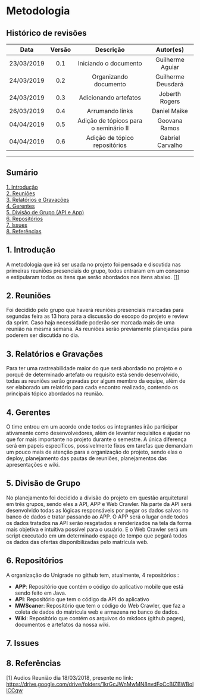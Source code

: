 # Metodologia

## Histórico de revisões
|   Data   |  Versão  |        Descrição       |          Autor(es)          |
|:--------:|:--------:|:----------------------:|:---------------------------:|
|23/03/2019|   0.1    | Iniciando o documento       |   Guilherme Aguiar  |
|24/03/2019|   0.2    | Organizando documento       |   Guilherme Deusdará |
|24/03/2019|   0.3    | Adicionando artefatos       |   Joberth Rogers |
|26/03/2019|   0.4    |  Arrumando links      |   Daniel Maike |
|04/04/2019|   0.5    |  Adição de tópicos para o seminário II   | Geovana Ramos |
|04/04/2019|   0.6    |  Adição de tópico repositórios  | Gabriel Carvalho |

---------------------------

## Sumário
[1. Introdução](#1-introducao) <br>
[2. Reuniões](#2-reunioes) <br>
[3. Relatórios e Gravações](#3-relatorios-e-gravacoes) <br>
[4. Gerentes](#4-gerentes) <br>
[5. Divisão de Grupo (API e App)](#5-divisao-de-grupo)<br>
[6. Repositórios](#6-repositorios)<br>
[7. Issues](#7-issues)<br>
[8. Referências ](#8-referencias)

## 1. Introdução

A metodologia que irá ser usada no projeto foi pensada e discutida nas primeiras reuniões presenciais do grupo, todos entraram em um consenso e estipularam todos os itens que serão abordados nos itens abaixo. [ [1] ](#6-referências)

## 2. Reuniões

Foi decidido pelo grupo que haverá reuniões presenciais marcadas para segundas feira as 13 hora para a discussão do escopo do projeto e review da sprint. Caso haja necessidade poderão ser marcada mais de uma reunião na mesma semana. As reuniões serão previamente planejadas para poderem ser discutida no dia.  

## 3. Relatórios e Gravações

Para ter uma rastreabilidade maior do que será abordado no projeto e o porquê de determinado artefato ou requisito está sendo desenvolvido, todas as reuniões serão gravadas por algum membro da equipe, além de ser elaborado um relatório para cada encontro realizado, contendo os principais tópico abordados na reunião.

## 4. Gerentes

O time entrou em um acordo onde todos os integrantes irão participar ativamente como desenvolvedores, além de levantar requisitos e ajudar no que for mais importante no projeto durante o semestre. A única diferença será em papeis específicos, possivelmente fixos em tarefas que demandam um pouco mais de atenção para a organização do projeto, sendo elas o deploy, planejamento das pautas de reuniões, planejamentos das apresentações e wiki.  

## 5. Divisão de Grupo

No planejamento foi decidido a divisão do projeto em questão arquitetural em três grupos, sendo eles a API, APP e Web Crawler. Na parte da API será desenvolvido todas as lógicas responsáveis por pegar os dados salvos no banco de dados e tratar passando ao APP.  O APP será o lugar onde todos os dados tratados na API serão resgatados e renderizados na tela da forma mais objetiva e intuitiva possível para o usuário. E o Web Crawler será um script executado em um determinado espaço de tempo que pegará todos os dados das ofertas disponibilizadas pelo matrícula web.

## 6. Repositórios

A organização do Unigrade no github tem, atualmente, 4 repositórios : 

* **APP**: Repositório que contém o código do aplicativo mobile que está sendo feito em Java.
* **API**: Repositório que tem o código da API do aplicativo
* **MWScaner**: Repositório que tem o código do Web Crawler, que faz a coleta de dados do matrícula web e armazena no banco de dados.
* **Wiki**: Repositório que contém os arquivos do mkdocs (github pages), documentos e artefatos da nossa wiki.


## 7. Issues

## 8. Referências

[1] Audios Reunião dia 18/03/2018, presente no link: https://drive.google.com/drive/folders/1krGcJWnMwMN8nvdFoCcBlZBWBollCCqw